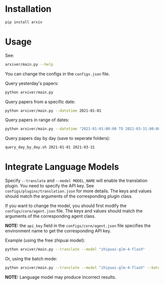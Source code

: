 
# Installation

```bash
pip install arxiv
```

# Usage

See:

```bash
arxiver/main.py --help
```

You can change the configs in the `configs.json` file.

Query yesterday's papers:

```bash
python arxiver/main.py
```

Query papers from a specific date:

```bash
python arxiver/main.py --datetime 2021-01-01
```

Query papers in range of dates:

```bash
python arxiver/main.py --datetime "2021-01-01:00:00 TO 2021-03-31:00:00"
```

Query papers day by day (save to seperate folders):

```bash
query_day_by_day.sh 2021-01-01 2021-03-31
```

# Integrate Language Models

Specify `--translate` and `--model MODEL_NAME` will enable the translation plugin. You need to specify the API key. See `configs/plugins/translation.json` for more details. The keys and values should match the arguments of the corresponding plugin class.

If you want to change the model, you should first modify the `configs/core/agent.json` file. The keys and values should match the arguments of the corresponding agent class.

**NOTE:** the `api_key` field in the `configs/core/agent.json` file specifies the environment name to get the corresponding API key.

Example (using the free zhipuai model):

```bash
python arxiver/main.py --translate --model "zhipuai-glm-4-flash"
```

Or, using the batch mode:

```bash
python arxiver/main.py --translate --model "zhipuai-glm-4-flash" --batch_mode
```

**NOTE:** Language model may produce incorrect results.
